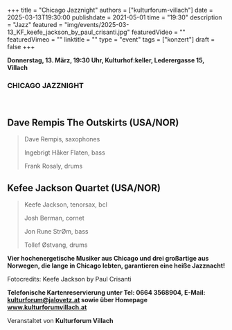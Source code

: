 +++
title = "Chicago Jazznight"
authors = ["kulturforum-villach"]
date = 2025-03-13T19:30:00
publishdate = 2021-05-01
time = "19:30"
description = "Jazz"
featured = "img/events/2025-03-13_KF_keefe_jackson_by_paul_crisanti.jpg"
featuredVideo = ""
featuredVimeo = ""
linktitle = ""
type = "event"
tags = ["konzert"]
draft = false
+++

**Donnerstag, 13. März, 19:30 Uhr, Kulturhof:keller, Lederergasse 15, Villach**

### CHICAGO JAZZNIGHT
  
## Dave Rempis The Outskirts \(USA/NOR\)

>Dave Rempis, saxophones
>
>Ingebrigt Håker Flaten, bass
>
>Frank Rosaly, drums
 
## Kefee Jackson Quartet \(USA/NOR\)

>Keefe Jackson, tenorsax, bcl
>
>Josh Berman, cornet
>
>Jon Rune StrØm, bass
>
>Tollef Østvang, drums
>

**Vier hochenergetische Musiker aus Chicago und drei großartige aus Norwegen, die lange in Chicago lebten, garantieren eine heiße Jazznacht!**

Fotocredits: Keefe Jackson by Paul Crisanti

**Telefonische Kartenreservierung unter Tel: 0664 3568904, E-Mail: kulturforum@jalovetz.at sowie über Homepage www.kulturforumvillach.at**

Veranstaltet von **Kulturforum Villach**

